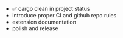 * ✅ cargo clean in project status
* introduce proper CI and github repo rules
* extension documentation
* polish and release